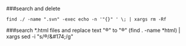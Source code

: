 ###search and delete

    find ./ -name ".svn" -exec echo -n '"{}" ' \; | xargs rm -Rf

###search *.html files and replace text "®" to "&#174;" 
    (find . -name *html) | xargs sed -i "s/®/\&#174;/g"
